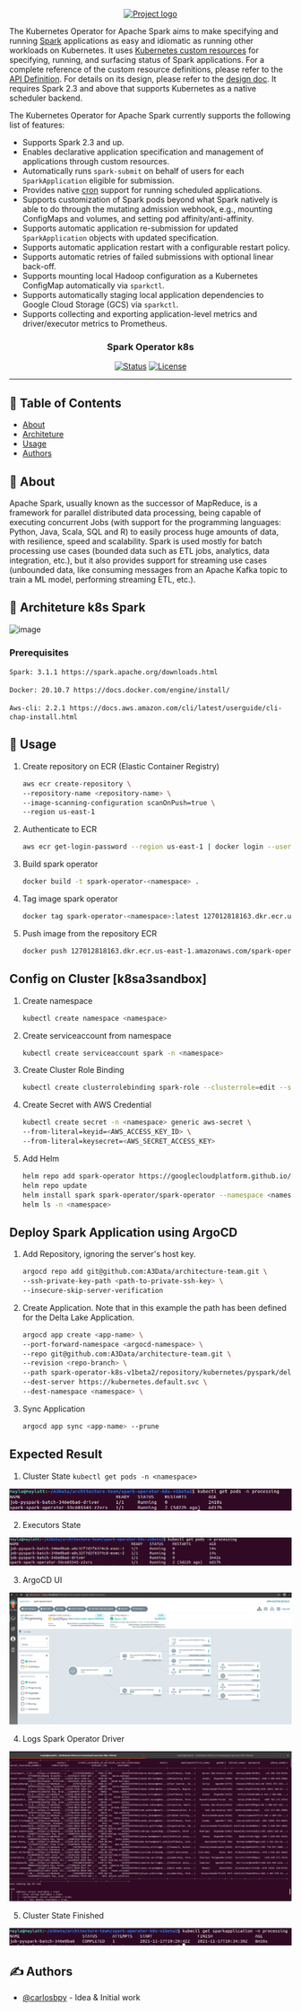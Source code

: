 <p align="center">
  <a href="" rel="noopener">
 <img height=150px src="https://www.pascalgillet.net/posts/spark-k8s-0/header.png" alt="Project logo"></a>
</p>

The Kubernetes Operator for Apache Spark aims to make specifying and running [Spark](https://github.com/apache/spark) applications as easy and idiomatic as running other workloads on Kubernetes. It uses
[Kubernetes custom resources](https://kubernetes.io/docs/concepts/extend-kubernetes/api-extension/custom-resources/)
for specifying, running, and surfacing status of Spark applications. For a complete reference of the custom resource definitions, please refer to the [API Definition](docs/api-docs.md). For details on its design, please refer to the [design doc](docs/design.md). It requires Spark 2.3 and above that supports Kubernetes as a native scheduler backend.

The Kubernetes Operator for Apache Spark currently supports the following list of features:

* Supports Spark 2.3 and up.
* Enables declarative application specification and management of applications through custom resources.
* Automatically runs `spark-submit` on behalf of users for each `SparkApplication` eligible for submission.
* Provides native [cron](https://en.wikipedia.org/wiki/Cron) support for running scheduled applications.
* Supports customization of Spark pods beyond what Spark natively is able to do through the mutating admission webhook, e.g., mounting ConfigMaps and volumes, and setting pod affinity/anti-affinity.
* Supports automatic application re-submission for updated `SparkApplication` objects with updated specification.
* Supports automatic application restart with a configurable restart policy.
* Supports automatic retries of failed submissions with optional linear back-off.
* Supports mounting local Hadoop configuration as a Kubernetes ConfigMap automatically via `sparkctl`.
* Supports automatically staging local application dependencies to Google Cloud Storage (GCS) via `sparkctl`.
* Supports collecting and exporting application-level metrics and driver/executor metrics to Prometheus.


<h3 align="center"> Spark Operator k8s</h3>

<div align="center">

[![Status](https://img.shields.io/badge/status-active-success.svg)]()
[![License](https://img.shields.io/badge/license-MIT-blue.svg)](/LICENSE)

</div>

---

## 📝 Table of Contents

- [About](#about)
- [Architeture](#architeture)
- [Usage](#usage)
- [Authors](#authors)

## 🧐 About <a name = "about"></a>

Apache Spark, usually known as the successor of MapReduce, is a framework for parallel distributed data processing, being capable of executing concurrent Jobs (with support for the programming languages: Python, Java, Scala, SQL and R) to easily process huge amounts of data, with resilience, speed and scalability. Spark is used mostly for batch processing use cases (bounded data such as ETL jobs, analytics, data integration, etc.), but it also provides support for streaming use cases (unbounded data, like consuming messages from an Apache Kafka topic to train a ML model, performing streaming ETL, etc.).

## 🔧 Architeture k8s Spark <a name = "architeture"></a>

![image](https://miro.medium.com/max/1200/1*FjL8HmU-UslZkjgDQePCeQ.png)

### Prerequisites

```
Spark: 3.1.1 https://spark.apache.org/downloads.html

Docker: 20.10.7 https://docs.docker.com/engine/install/

Aws-cli: 2.2.1 https://docs.aws.amazon.com/cli/latest/userguide/cli-chap-install.html
```

## 🎈 Usage <a name="usage"></a>

1. Create repository on ECR (Elastic Container Registry)
    ```sh
    aws ecr create-repository \
    --repository-name <repository-name> \
    --image-scanning-configuration scanOnPush=true \
    --region us-east-1
    ```  
2. Authenticate to ECR
    ```sh
    aws ecr get-login-password --region us-east-1 | docker login --username AWS --password-stdin 127012818163.dkr.ecr.us-east-1.amazonaws.com
    ```
3. Build spark operator
    ```sh
    docker build -t spark-operator-<namespace> .
    ```
4. Tag image spark operator
    ```sh
    docker tag spark-operator-<namespace>:latest 127012818163.dkr.ecr.us-east-1.amazonaws.com/spark-operator-<namespace>:latest
    ```
5. Push image from the repository ECR
    ```sh
    docker push 127012818163.dkr.ecr.us-east-1.amazonaws.com/spark-operator-<namespace>:latest
    ```

## Config on Cluster [k8sa3sandbox]

1. Create namespace
    ```sh
    kubectl create namespace <namespace>
    ```
2. Create serviceaccount from namespace
    ```sh
    kubectl create serviceaccount spark -n <namespace>
    ```
3. Create Cluster Role Binding
    ```sh
    kubectl create clusterrolebinding spark-role --clusterrole=edit --serviceaccount=<namespace>:spark --namespace=<namespace>
    ```
4. Create Secret with AWS Credential
    ```sh
    kubectl create secret -n <namespace> generic aws-secret \
    --from-literal=keyid=<AWS_ACCESS_KEY_ID> \
    --from-literal=keysecret=<AWS_SECRET_ACCESS_KEY>
    ```

5. Add Helm
    ```sh
    helm repo add spark-operator https://googlecloudplatform.github.io/spark-on-k8s-operator
    helm repo update
    helm install spark spark-operator/spark-operator --namespace <namespace>
    helm ls -n <namespace>
    ```
    
## Deploy Spark Application using ArgoCD
1. Add Repository, ignoring the server's host key.
    ```sh
    argocd repo add git@github.com:A3Data/architecture-team.git \
    --ssh-private-key-path <path-to-private-ssh-key> \
    --insecure-skip-server-verification
    ```
2. Create Application. Note that in this example the path has been defined for the Delta Lake Application.
    ```sh
    argocd app create <app-name> \
    --port-forward-namespace <argocd-namespace> \
    --repo git@github.com:A3Data/architecture-team.git \
    --revision <repo-branch> \
    --path spark-operator-k8s-v1beta2/repository/kubernetes/pyspark/deltalake/ \
    --dest-server https://kubernetes.default.svc \
    --dest-namespace <namespace> \
    ```
3. Sync Application
    ```sh
    argocd app sync <app-name> --prune
    ```


    
## Expected Result
1. Cluster State ```kubectl get pods -n <namespace>```

![img](./docs/cluster-state.png)

2. Executors State

![img](./docs/executors-state.png)

3. ArgoCD UI

![img](./docs/argocd-spark-batch.png)

4. Logs Spark Operator Driver

![img](./docs/logs-spark-operator.png)

5. Cluster State Finished

![img](./docs/cluster-state-finished.png)

## ✍️ Authors <a name = "authors"></a>

- [@carlosbpy](https://github.com/carlosbpy) - Idea & Initial work
